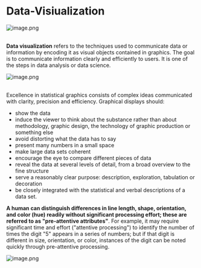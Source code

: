 # Data-Visiualization

![image.png](https://static1.squarespace.com/static/572d25ecd210b899879359a5/t/59ee8d53d0e628cc57cf9014/1508805982199/Data+Visualization)<br><br>

__Data visualization__ refers to the techniques used to communicate data or information by encoding it as visual objects contained in graphics. The goal is to communicate information clearly and efficiently to users. It is one of the steps in data analysis or data science.

![image.png](https://media.springernature.com/full/nature-static/assets/v1/image-assets/520292a-i1.jpg)<br><br>

Excellence in statistical graphics consists of complex ideas communicated with clarity, precision and efficiency. Graphical displays should:
* show the data
* induce the viewer to think about the substance rather than about methodology, graphic design, the technology of graphic production or    something else
* avoid distorting what the data has to say
* present many numbers in a small space
* make large data sets coherent
* encourage the eye to compare different pieces of data
* reveal the data at several levels of detail, from a broad overview to the fine structure
* serve a reasonably clear purpose: description, exploration, tabulation or decoration
* be closely integrated with the statistical and verbal descriptions of a data set.

__A human can distinguish differences in line length, shape, orientation, and color (hue) readily without significant processing effort; these are referred to as "pre-attentive attributes"__. For example, it may require significant time and effort ("attentive processing") to identify the number of times the digit "5" appears in a series of numbers; but if that digit is different in size, orientation, or color, instances of the digit can be noted quickly through pre-attentive processing.

![image.png](https://cdn-images-1.medium.com/max/2600/1*EwU1RnookEMFSfaCX-CQdA.png)<br><br>
